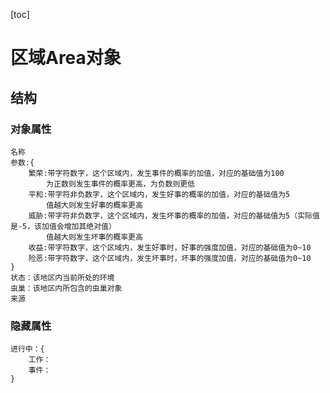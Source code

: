 

[toc]

# 区域Area对象

## 结构

### 对象属性

~~~
名称
参数:{
	繁荣:带字符数字，这个区域内，发生事件的概率的加值，对应的基础值为100
		为正数则发生事件的概率更高，为负数则更低
	平和:带字符非负数字，这个区域内，发生好事的概率的加值，对应的基础值为5
		值越大则发生好事的概率更高
	威胁:带字符非负数字，这个区域内，发生坏事的概率的加值，对应的基础值为5（实际值是-5，该加值会增加其绝对值）
		值越大则发生坏事的概率更高
	收益:带字符数字，这个区域内，发生好事时，好事的强度加值，对应的基础值为0~10
	险恶:带字符数字，这个区域内，发生坏事时，坏事的强度加值，对应的基础值为0~10
}
状态：该地区内当前所处的环境
虫巢：该地区内所包含的虫巢对象
来源
~~~

### 隐藏属性

~~~
进行中：{
	工作：
	事件：
}
~~~

